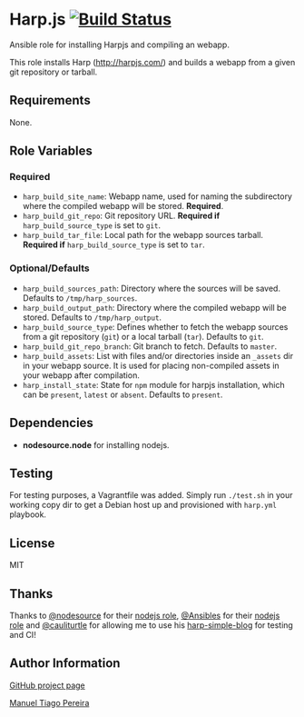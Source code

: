 # Harp.js [![Build Status](https://travis-ci.org/mtpereira/ansible-harp.svg)](https://travis-ci.org/mtpereira/ansible-harp)

Ansible role for installing Harpjs and compiling an webapp.

This role installs Harp (http://harpjs.com/) and builds a webapp from a given git repository or tarball.

## Requirements

None.

## Role Variables

### Required

* `harp_build_site_name`: Webapp name, used for naming the subdirectory where the compiled webapp will be stored. **Required**.
* `harp_build_git_repo`: Git repository URL. **Required if** `harp_build_source_type` is set to `git`.
* `harp_build_tar_file`: Local path for the webapp sources tarball. **Required if** `harp_build_source_type` is set to `tar`.

### Optional/Defaults

* `harp_build_sources_path`: Directory where the sources will be saved. Defaults to `/tmp/harp_sources`.
* `harp_build_output_path`: Directory where the compiled webapp will be stored. Defaults to `/tmp/harp_output`.
* `harp_build_source_type`: Defines whether to fetch the webapp sources from a git repository (`git`) or a local tarball (`tar`). Defaults to `git`.
* `harp_build_git_repo_branch`: Git branch to fetch. Defaults to `master`.
* `harp_build_assets`: List with files and/or directories inside an `_assets` dir in your webapp source. It is used for placing non-compiled assets in your webapp after compilation.
* `harp_install_state`: State for `npm` module for harpjs installation, which can be `present`, `latest` or `absent`. Defaults to `present`.

## Dependencies

* **nodesource.node** for installing nodejs.

## Testing

For testing purposes, a Vagrantfile was added. Simply run ```./test.sh``` in your working copy dir to get a Debian host up and provisioned with ```harp.yml``` playbook.

## License

MIT

## Thanks

Thanks to [@nodesource](https://github.com/nodesource) for their [nodejs role](https://github.com/nodesource/ansible-nodejs-role/), [@Ansibles](https://github.com/Ansibles) for their [nodejs role](https://galaxy.ansible.com/list#/roles/557) and [@cauliturtle](https://github.com/cauliturtle) for allowing me to use his [harp-simple-blog](https://github.com/cauliturtle/harp-simple-blog) for testing and CI!

## Author Information

[GitHub project page](https://github.com/mtpereira/ansible-harp)

[Manuel Tiago Pereira](http://mtpereira.github.io)

